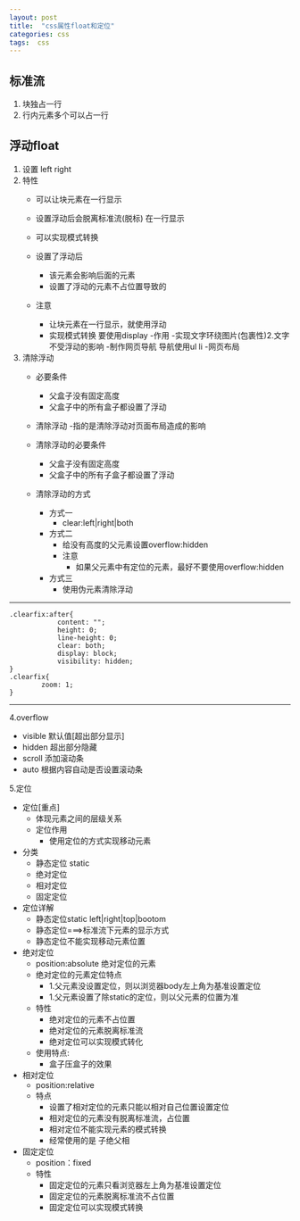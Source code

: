 ```yaml
---
layout: post
title:  "css属性float和定位"
categories: css
tags:  css
---
```


## 标准流 ##
1. 块独占一行
2. 行内元素多个可以占一行

## 浮动float ##
1. 设置 left  right
2. 特性	
	- 可以让块元素在一行显示
	- 设置浮动后会脱离标准流(脱标) 在一行显示
	- 可以实现模式转换
	- 设置了浮动后
		- 该元素会影响后面的元素
		- 设置了浮动的元素不占位置导致的



	
	- 注意
		- 让块元素在一行显示，就使用浮动
		- 实现模式转换  要使用display
	-作用
		-实现文字环绕图片(包裹性)2.文字不受浮动的影响
		-制作网页导航 导航使用ul  li
		-网页布局
3. 清除浮动
	- 必要条件
		- 父盒子没有固定高度
		- 父盒子中的所有盒子都设置了浮动
		
    - 清除浮动
		-指的是清除浮动对页面布局造成的影响
	- 清除浮动的必要条件
		- 父盒子没有固定高度
		- 父盒子中的所有子盒子都设置了浮动
	- 清除浮动的方式
		- 方式一
			- clear:left|right|both
		-  方式二
			-  给没有高度的父元素设置overflow:hidden
			-  注意
				-  如果父元素中有定位的元素，最好不要使用overflow:hidden
		- 方式三  
			-   使用伪元素清除浮动

----------
	.clearfix:after{
				content: "";
				height: 0;
				line-height: 0;
				clear: both;
				display: block;
				visibility: hidden;
	}
	.clearfix{
			zoom: 1;
	}

----------

4.overflow

- visible 默认值[超出部分显示]
- hidden 超出部分隐藏
- scroll 添加滚动条
- auto 根据内容自动是否设置滚动条

5.定位

- 定位[重点]
	- 体现元素之间的层级关系
	- 定位作用
		- 使用定位的方式实现移动元素
- 分类
	- 静态定位	static
	- 绝对定位
	- 相对定位
	- 固定定位
- 定位详解
	- 静态定位static left|right|top|bootom
	- 静态定位===>标准流下元素的显示方式
	- 静态定位不能实现移动元素位置
- 绝对定位
	- position:absolute 绝对定位的元素
	- 绝对定位的元素定位特点 
		- 1.父元素没设置定位，则以浏览器body左上角为基准设置定位
		- 1.父元素设置了除static的定位，则以父元素的位置为准
	- 特性
		- 绝对定位的元素不占位置
		- 绝对定位的元素脱离标准流
		- 绝对定位可以实现模式转化
	- 使用特点: 
		-  盒子压盒子的效果
- 相对定位
	- position:relative
	- 特点
		- 设置了相对定位的元素只能以相对自己位置设置定位
		- 相对定位的元素没有脱离标准流，占位置
		- 相对定位不能实现元素的模式转换
		- 经常使用的是  子绝父相
- 固定定位
	- position：fixed
	- 特性
		- 固定定位的元素只看浏览器左上角为基准设置定位
		- 固定定位的元素脱离标准流不占位置
		- 固定定位可以实现模式转换   